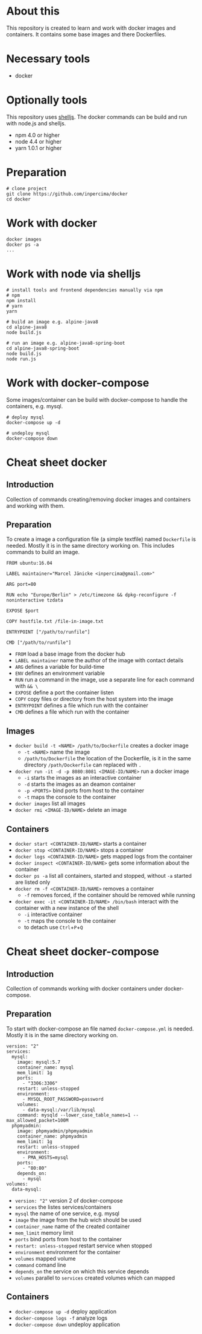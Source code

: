 # About this
This repository is created to learn and work with docker images and containers.
It contains some base images and there Dockerfiles.

# Necessary tools
* docker

# Optionally tools
This repository uses [shelljs](https://github.com/shelljs/shelljs). The docker commands can be build and run with node.js and shelljs.
* npm 4.0 or higher
* node 4.4 or higher
* yarn 1.0.1 or higher

# Preparation

```
# clone project
git clone https://github.com/inpercima/docker
cd docker
```

# Work with docker

```
docker images
docker ps -a
...
```

# Work with node via shelljs

```
# install tools and frontend dependencies manually via npm
# npm
npm install
# yarn
yarn

# build an image e.g. alpine-java8
cd alpine-java8
node build.js

# run an image e.g. alpine-java8-spring-boot
cd alpine-java8-spring-boot
node build.js
node run.js
```

# Work with docker-compose
Some images/container can be build with docker-compose to handle the containers, e.g. mysql.

```
# deploy mysql
docker-compose up -d

# undeploy mysql
docker-compose down
```

# Cheat sheet docker
## Introduction
Collection of commands creating/removing docker images and containers and working with them.

## Preparation
To create a image a configuration file (a simple textfile) named `Dockerfile` is needed. Mostly it is in the same directory working on.
This includes commands to build an image.

```
FROM ubuntu:16.04

LABEL maintainer="Marcel Jänicke <inpercima@gmail.com>"

ARG port=80

RUN echo "Europe/Berlin" > /etc/timezone && dpkg-reconfigure -f noninteractive tzdata

EXPOSE $port

COPY hostfile.txt /file-in-image.txt

ENTRYPOINT ["/path/to/runfile"]

CMD ["/path/to/runfile"]
```

* `FROM` load a base image from the docker hub
* `LABEL maintainer` name the author of the image with contact details
* `ARG` defines a variable for build-time
* `ENV` defines an environment variable 
* `RUN` run a command in the image, use a separate line for each command with `&& \`
* `EXPOSE` define a port the container listen
* `COPY` copy files or directory from the host system into the image
* `ENTRYPOINT` defines a file which run with the container
* `CMD` defines a file which run with the container

## Images
* `docker build -t <NAME> /path/to/Dockerfile` creates a docker image
   * `-t <NAME>` name the image
   * `/path/to/Dockerfile` the location of the Dockerfile, is it in the same directory `/path/Dockerfile` can replaced
with `.`
* `docker run -it -d -p 8080:8081 <IMAGE-ID/NAME>` run a docker image
   * `-i` starts the images as an interactive container
   * `-d` starts the images as an deamon container
   * `-p <PORTS>` bind ports from host to the container
   * `-t` maps the console to the container
* `docker images` list all images
* `docker rmi <IMAGE-ID/NAME>` delete an image

## Containers
* `docker start <CONTAINER-ID/NAME>` starts a container
* `docker stop <CONTAINER-ID/NAME>` stops a container
* `docker logs <CONTAINER-ID/NAME>` gets mapped logs from the container
* `docker inspect <CONTAINER-ID/NAME>` gets some information about the container
* `docker ps -a` list all containers, started and stopped, without `-a` started are listed only
* `docker rm -f <CONTAINER-ID/NAME>` removes a container
   * `-f` removes forced, if the container should be removed while running
* `docker exec -it <CONTAINER-ID/NAME> /bin/bash` interact with the container with a new instance of the shell
   * `-i` interactive container
   * `-t` maps the console to the container
   * to detach use `Ctrl`+`P`+`Q`

# Cheat sheet docker-compose
## Introduction
Collection of commands working with docker containers under docker-compose.

## Preparation
To start with docker-compose an file named `docker-compose.yml` is needed. Mostly it is in the same directory working on.

```
version: "2"
services:
  mysql:
    image: mysql:5.7
    container_name: mysql
    mem_limit: 1g
    ports:
      - "3306:3306"
    restart: unless-stopped
    environment:
      - MYSQL_ROOT_PASSWORD=password
    volumes:
      - data-mysql:/var/lib/mysql
    command: mysqld --lower_case_table_names=1 --max_allowed_packet=100M
  phpmyadmin:
    image: phpmyadmin/phpmyadmin
    container_name: phpmyadmin
    mem_limit: 1g
    restart: unless-stopped
    environment:
      - PMA_HOSTS=mysql
    ports:
      - "80:80"
    depends_on:
      - mysql
volumes:
  data-mysql:
```

* `version: "2"` version 2 of docker-compose
* `services` the listes services/containers
* `mysql` the name of one service, e.g. mysql
* `image` the image from the hub wich should be used
* `container_name` name of the created container
* `mem_limit` memory limit
* `ports` bind ports from host to the container
* `restart: unless-stopped` restart service when stopped
* `environment` environment for the container
* `volumes` mapped volume
* `command` comand line
* `depends_on` the service on which this service depends
* `volumes` parallel to `services` created volumes which can mapped
  
## Containers
* `docker-compose up -d` deploy application
* `docker-compose logs -f` analyze logs
* `docker-compose down` undeploy application
